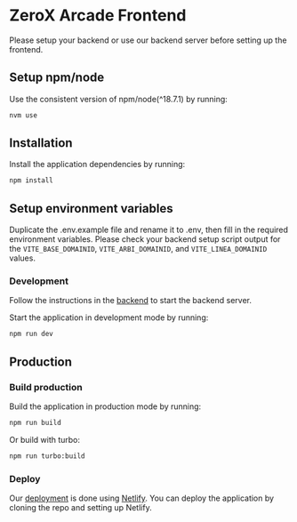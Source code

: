 # ZeroX Arcade Frontend

Please setup your backend or use our backend server before setting up the frontend.

## Setup npm/node
Use the consistent version of npm/node(^18.7.1) by running:
```sh
nvm use
```

## Installation

Install the application dependencies by running:

```sh
npm install
```

## Setup environment variables

Duplicate the .env.example file and rename it to .env, then fill in the required environment variables.
Please check your backend setup script output for the `VITE_BASE_DOMAINID`, `VITE_ARBI_DOMAINID`, and `VITE_LINEA_DOMAINID` values.


### Development

Follow the instructions in the [backend](../backend/README.md) to start the backend server.

Start the application in development mode by running:

```sh
npm run dev
```

## Production

### Build production

Build the application in production mode by running:

```sh
npm run build
```

Or build with turbo:

```sh
npm run turbo:build
```

### Deploy
Our [deployment](https://zeroxarcade.netlify.app/) is done using [Netlify](https://www.netlify.com/). You can deploy the application by cloning the repo and setting up Netlify.
